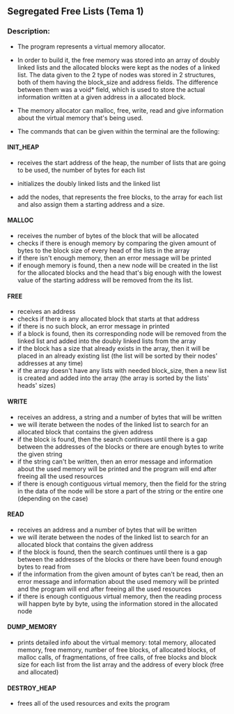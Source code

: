 
## Segregated Free Lists (Tema 1)

### Description:

* The program represents a virtual memory allocator.
* In order to build it, the free memory was stored into an array of doubly 
linked lists and the allocated blocks were kept as the nodes of a linked list.
The data given to the 2 type of nodes was stored in 2 structures, both of them 
having the block_size and address fields. The difference between them was a
void* field, which is used to store the actual information written at a given
address in a allocated block.
* The memory allocator can malloc, free, write, read and give information about
the virtual memory that's being used.

* The commands that can be given within the terminal are the following:

#### INIT_HEAP

* receives the start address of the heap, the number of lists that are going
to be used, the number of bytes for each list

* initializes the doubly linked lists and the linked list

* add the nodes, that represents the free blocks, to the array for each list
and also assign them a starting address and a size.

#### MALLOC

* receives the number of bytes of the block that will be allocated
* checks if there is enough memory by comparing the given amount of bytes
to the block size of every head of the lists in the array
* if there isn't enough memory, then an error message will be printed
* if enough memory is found, then a new node will be created in the
list for the allocated blocks and the head that's big enough with the lowest 
value of the starting address will be removed from the its list.


#### FREE
* receives an address
* checks if there is any allocated block that starts at that address
* if there is no such block, an error message in printed
* if a block is found, then its corresponding node will be removed
from the linked list and added into the doubly linked lists from the
array
* if the block has a size that already exists in the array, then
it will be placed in an already existing list (the list will be sorted
by their nodes' addresses at any time)
* if the array doesn't have any lists with needed block_size, then a new list
is created and added into the array (the array is sorted by the lists'
heads' sizes)

#### WRITE
* receives an address, a string and a number of bytes that will be written
* we will iterate between the nodes of the linked list to search for an
allocated block that contains the given address
* if the block is found, then the search continues until there is a gap
between the addresses of the blocks or there are enough bytes to write
the given string
* if the string can't be written, then an error message and information about
the used memory will be printed and the program will end after freeing all the 
used resources
* if there is enough contiguous virtual memory, then the field for the string
in the data of the node will be store a part of the string or the entire one
(depending on the case)

#### READ
* receives an address and a number of bytes that will be written
* we will iterate between the nodes of the linked list to search for an
allocated block that contains the given address
* if the block is found, then the search continues until there is a gap
between the addresses of the blocks or there have been found enough bytes
to read from
* if the information from the given amount of bytes can't be read, 
then an error message and information about the used memory will be printed
and the program will end after freeing all the used resources
* if there is enough contiguous virtual memory, then the reading process will
happen byte by byte, using the information stored in the allocated node

#### DUMP_MEMORY
* prints detailed info about the virtual memory: total memory, allocated
memory, free memory, number of free blocks, of allocated blocks, of malloc
calls, of fragmentations, of free calls, of free blocks and block size for each
list from the list array and the address of every block (free and allocated)

#### DESTROY_HEAP
* frees all of the used resources and exits the program 

